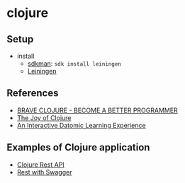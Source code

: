 # clojure

## Setup
- install
  - [sdkman](https://sdkman.io/sdks#leiningen): `sdk install leiningen`
  - [Leiningen](https://leiningen.org/)

## References

- [BRAVE CLOJURE - BECOME A BETTER PROGRAMMER](https://www.braveclojure.com/introduction)
- [The Joy of Clojure](https://www.manning.com/books/the-joy-of-clojure-second-edition)
- [An Interactive Datomic Learning Experience](https://max-datom.com)

## Examples of Clojure application

- [Clojure Rest API](clojure-rest)
- [Rest with Swagger](rest-wich-swagger)
